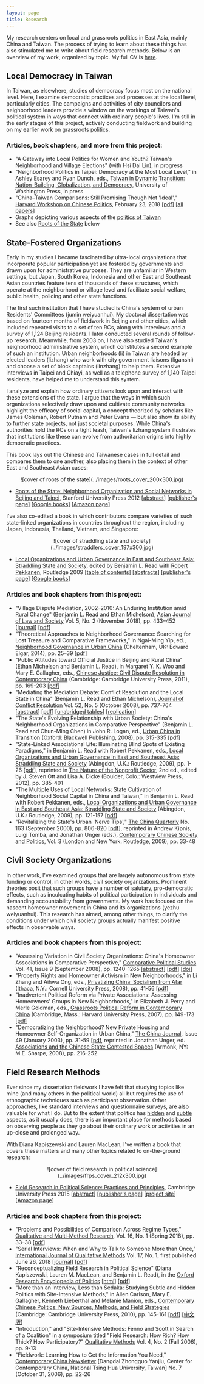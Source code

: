 ```yaml
---
layout: page
title: Research
---
```

My research centers on local and grassroots politics in East Asia, mainly China and Taiwan. The process of trying to learn about these things has also stimulated me to write about field research methods. Below is an overview of my work, organized by topic. My full CV is [here](../about/BenRead-CurriculumVitae.pdf).

## Local Democracy in Taiwan

In Taiwan, as elsewhere, studies of democracy focus most on the national level. Here, I examine democratic practices and processes at the local level, particularly cities. The campaigns and activities of city councilors and neighborhood leaders provide a window on the workings of Taiwan's political system in ways that connect with ordinary people's lives. I'm still in the early stages of this project, actively conducting fieldwork and building on my earlier work on grassroots politics.

### Articles, book chapters, and more from this project:

+ "A Gateway into Local Politics for Women and Youth? Taiwan's Neighborhood and Village Elections" (with Hsi Dai Lin), in progress
+ "Neighborhood Politics in Taipei: Democracy at the Most Local Level," in Ashley Esarey and Ryan Dunch, eds., <u>Taiwan in Dynamic Transition: Nation-Building, Globalization, and Democracy</u>, University of Washington Press, in press
+ "China–Taiwan Comparisons: Still Promising Though Not 'Ideal'," <u>Harvard Workshop on Chinese Politics</u>, February 23, 2018 [[pdf](http://cnpoliticsworkinggroup.org/wp-content/uploads/2018/02/Ben-Read_China-Taiwan-Comparisons.pdf)] [[all papers](http://cnpoliticsworkinggroup.org/index.php/harvard-workshop-memos/)]
+ Graphs depicting various aspects of the [politics of Taiwan](../graphics/politics_in_taiwan.html) 
+ See also [<u>Roots of the State</u>](roots.html) below

## State-Fostered Organizations

Early in my studies I became fascinated by ultra-local organizations that incorporate popular participation yet are fostered by governments and drawn upon for administrative purposes. They are unfamiliar in Western settings, but Japan, South Korea, Indonesia and other East and Southeast Asian countries feature tens of thousands of these structures, which operate at the neighborhood or village level and facilitate social welfare, public health, policing and other state functions.

The first such institution that I have studied is China's system of urban Residents' Committees (jumin weiyuanhui). My doctoral dissertation was based on fourteen months of fieldwork in Beijing and other cities, which included repeated visits to a set of ten RCs, along with interviews and a survey of 1,124 Beijing residents. I later conducted several rounds of follow-up research. Meanwhile, from 2003 on, I have also studied Taiwan's neighborhood administrative system, which constitutes a second example of such an institution. Urban neighborhoods (li) in Taiwan are headed by elected leaders (lizhang) who work with city government liaisons (liganshi) and choose a set of block captains (linzhang) to help them. Extensive interviews in Taipei and Chiayi, as well as a telephone survey of 1,140 Taipei residents, have helped me to understand this system.

I analyze and explain how ordinary citizens look upon and interact with these extensions of the state. I argue that the ways in which such organizations selectively draw upon and cultivate community networks highlight the efficacy of social capital, a concept theorized by scholars like James Coleman, Robert Putnam and Peter Evans &#8212; but also show its ability to further state projects, not just societal purposes. While China's authorities hold the RCs on a tight leash, Taiwan's lizhang system illustrates that institutions like these can evolve from authoritarian origins into highly democratic practices.

This book lays out the Chinese and Taiwanese cases in full detail and compares them to one another, also placing them in the context of other East and Southeast Asian cases:

<div style="text-align:center" markdown="1">
![cover of roots of the state](../images/roots_cover_200x300.jpg)
</div>

+ <u>Roots of the State: Neighborhood Organization and Social Networks in Beijing and Taipei</u>, Stanford University Press 2012 [[abstract](roots.html)] [[publisher's page](http://www.sup.org/book.cgi?id=18646)] [[Google books](https://books.google.com/books?id=21_POQoSP4oC)] [[Amazon page](http://www.amazon.com/Roots-State-Neighborhood-Organization-Contemporary/dp/0804775656)]

I've also co-edited a book in which contributors compare varieties of such state-linked organizations in countries throughout the region, including Japan, Indonesia, Thailand, Vietnam, and Singapore:

<div style="text-align:center" markdown="1">
![cover of straddling state and society](../images/straddlers_cover_197x300.jpg)
</div>

+ <u>Local Organizations and Urban Governance in East and Southeast Asia: Straddling State and Society</u>, edited by Benjamin L. Read with [Robert Pekkanen](http://www.robertpekkanen.com), Routledge 2009 [[table of contents](straddlers.html)] [[abstracts](straddlers.html#abstracts)] [[publisher's page](http://www.routledgeasianstudies.com/books/Local-Organizations-and-Urban-Governance-in-East-and-Southeast-Asia-isbn9780415492997)] [[Google books](https://books.google.com/books?id=aoPUMmUsauoC)]

### Articles and book chapters from this project:

+ "Village Dispute Mediation, 2002–2010: An Enduring Institution amid Rural Change" (Benjamin L. Read and Ethan Michelson), <u>Asian Journal of Law and Society</u> Vol. 5, No. 2 (November 2018), pp. 433–452 [[journal](https://www-cambridge-org.oca.ucsc.edu/core/journals/asian-journal-of-law-and-society/article/village-dispute-mediation-in-china-200210-an-enduring-institution-amid-rural-change/2832CFE41040C7051D0D860DFB801502)] [[pdf](../publications/Read-Michelson_2018_Village_Dispute_Mediation_in_China_2002-10.pdf)]
+ "Theoretical Approaches to Neighborhood Governance: Searching for Lost Treasure and Comparative Frameworks," in Ngai-Ming Yip, ed., <u>Neighborhood Governance in Urban China</u> (Cheltenham, UK: Edward Elgar, 2014), pp. 25–39 [[pdf](../publications/ReadBenjaminL_2014_TheoreticalApproachesToNeighbourhoodGovernance.pdf)]
+ "Public Attitudes toward Official Justice in Beijing and Rural China" (Ethan Michelson and Benjamin L. Read), in Margaret Y. K. Woo and Mary E. Gallagher, eds., <u>Chinese Justice: Civil Dispute Resolution in Contemporary China</u> (Cambridge: Cambridge University Press, 2011), pp. 169-203 [[pdf](../publications/Michelson-Read_2011_AttitudesTowardOfficialJustice.pdf)]
+ "Mediating the Mediation Debate: Conflict Resolution and the Local State in China" (Benjamin L. Read and Ethan Michelson), <u>Journal of Conflict Resolution</u> Vol. 52, No. 5 (October 2008), pp. 737-764 [[abstract](http://jcr.sagepub.com/cgi/content/abstract/52/5/737)] [[pdf](../publications/Read-Michelson_2008_JCR_Mediation.pdf)] [[unabridged tables](../publications/Mediation_FullTables.doc)] [[replication](../publications/Mediation_Replication.zip)]
+ "The State's Evolving Relationship with Urban Society: China's Neighborhood Organizations in Comparative Perspective" (Benjamin L. Read and Chun-Ming Chen) in John R. Logan, ed., <u>Urban China in Transition</u> (Oxford: Blackwell Publishing, 2008), pp. 315-335 [[pdf](../publications/Read-Chen_2008_StatesRelationshipWithUrbanSociety.pdf)]
+ "State-Linked Associational Life: Illuminating Blind Spots of Existing Paradigms," in Benjamin L. Read with Robert Pekkanen, eds., <u>Local Organizations and Urban Governance in East and Southeast Asia: Straddling State and Society</u> (Abingdon, U.K.: Routledge, 2009), pp. 1-26 [[pdf](../publications/ReadBenjaminL_2009_ch1_StateLinkedAssociationalLife.pdf)], reprinted in <u>The Nature of the Nonprofit Sector</u>, 2nd ed., edited by J. Steven Ott and Lisa A. Dicke (Boulder, Colo.: Westview Press, 2012), pp. 385-401
+ "The Multiple Uses of Local Networks: State Cultivation of Neighborhood Social Capital in China and Taiwan," in Benjamin L. Read with Robert Pekkanen, eds., <u>Local Organizations and Urban Governance in East and Southeast Asia: Straddling State and Society</u> (Abingdon, U.K.: Routledge, 2009), pp. 121-157 [[pdf]("../publications/ReadBenjaminL_2009_ch6_MultipleUsesOfLocalNetworks.pdf)]
+ "Revitalizing the State's Urban 'Nerve Tips'," <u>The China Quarterly</u> No. 163 (September 2000), pp. 806-820 [[pdf](../publications/ReadBenjaminL_2000_ChinaQ_RevitalizingNerveTips.pdf)], reprinted in Andrew Kipnis, Luigi Tomba, and Jonathan Unger (eds.), <u>Contemporary Chinese Society and Politics</u>, Vol. 3 (London and New York: Routledge, 2009), pp. 33-48

## Civil Society Organizations

In other work, I've examined groups that are largely autonomous from state funding or control, in other words, civil society organizations. Prominent theories posit that such groups have a number of salutary, pro-democratic effects, such as inculcating habits of political participation in individuals and demanding accountability from governments. My work has focused on the nascent homeowner movement in China and its organizations (yezhu weiyuanhui). This research has aimed, among other things, to clarify the conditions under which civil society groups actually manifest positive effects in observable ways.

### Articles and book chapters from this project:

+ "Assessing Variation in Civil Society Organizations: China's Homeowner Associations in Comparative Perspective," <u>Comparative Political Studies</u> Vol. 41, Issue 9 (September 2008), pp. 1240-1265 [[abstract](http://cps.sagepub.com/cgi/content/abstract/41/9/1240)] [[pdf](../publications/ReadBenjaminL_2008_CPS_AssessingCSOs.pdf)] [[doi](http://journals.sagepub.com/doi/10.1177/0010414007302340)]
+ "Property Rights and Homeowner Activism in New Neighborhoods," in Li Zhang and Aihwa Ong, eds., <u>Privatizing China: Socialism from Afar</u> (Ithaca, N.Y.: Cornell University Press, 2008), pp. 41-56 [[pdf](../publications/ReadBenjaminL_2008_PropertyRightsHomeownerActivism.pdf)]
+ "Inadvertent Political Reform via Private Associations: Assessing Homeowners' Groups in New Neighborhoods," in Elizabeth J. Perry and Merle Goldman, eds., <u>Grassroots Political Reform in Contemporary China</u> (Cambridge, Mass.: Harvard University Press, 2007), pp. 149-173 [[pdf](../publications/ReadBenjaminL_2007_InadvertentPoliticalReform.pdf)]
+ "Democratizing the Neighborhood? New Private Housing and Homeowner Self-Organization in Urban China," <u>The China Journal</u>, Issue 49 (January 2003), pp. 31-59 [[pdf](../publications/ReadBenjaminL_2003_ChinaJ_DemocratizingTheNeighbourhood.pdf), reprinted in Jonathan Unger, ed. <u>Associations and the Chinese State: Contested Spaces</u> (Armonk, NY: M.E. Sharpe, 2008), pp. 216-252

## Field Research Methods

Ever since my dissertation fieldwork I have felt that studying topics like mine (and many others in the political world) all but requires the use of ethnographic techniques such as participant observation. Other approaches, like standard interviews and questionnaire surveys, are also valuable for what I do. But to the extent that politics has <u>hidden</u> and <u>subtle</u> aspects, as it usually does, there is an important place for methods based on observing people as they go about their ordinary work or activities in an up-close and prolonged way.

With Diana Kapiszewski and Lauren MacLean, I've written a book that covers these matters and many other topics related to on-the-ground research:

<div style="text-align:center" markdown="1">
![cover of field research in political science](../images/frps_cover_212x300.jpg)
</div>

+ <u>Field Research in Political Science: Practices and Principles</u>, Cambridge University Press 2015 [[abstract](frps.html)] [[publisher's page](http://www.cambridge.org/us/academic/subjects/politics-international-relations/research-methods-politics/field-research-political-science-practices-and-principles)] [[project site](http://www.psfieldresearch.org/)] [[Amazon page](http://www.amazon.com/Field-Research-Political-Science-Principles/dp/0521184835/)]

### Articles and book chapters from this project:

+ "Problems and Possibilities of Comparison Across Regime Types," <u>Qualitative and Multi-Method Research</u>, Vol. 16, No. 1 (Spring 2018), pp. 33–38 [[pdf](../publications/ReadBenjaminL_2018_Problems_and_Possibilities_of_Comparison_Across_Regime_Types.pdf)]
+ "Serial Interviews: When and Why to Talk to Someone More than Once," <u>International Journal of Qualitative Methods</u> Vol. 17, No. 1, first published June 26, 2018 [[journal](https://doi.org/10.1177/1609406918783452)] [[pdf](../publications/ReadBenjaminL_2018_Serial_Interviews_-_When_and_Why_to_Talk_to_Someone_More_than_Once.pdf)]
+ "Reconceptualizing Field Research in Political Science" (Diana Kapiszewski, Lauren M. MacLean, and Benjamin L. Read), in the [Oxford Research Encyclopedia of Politics](http://politics.oxfordre.com) [[html](http://politics.oxfordre.com/view/10.1093/acrefore/9780190228637.001.0001/acrefore-9780190228637-e-722)] [[pdf](../publications/Kapiszewski_MacLean_Read_2018_Reconceptualizing_Field_Research_in_PS.pdf)]
+ "More than an Interview, Less than Sedaka: Studying Subtle and Hidden Politics with Site-Intensive Methods," in Allen Carlson, Mary E. Gallagher, Kenneth Lieberthal and Melanie Manion, eds., <u>Contemporary Chinese Politics: New Sources, Methods, and Field Strategies</u> (Cambridge: Cambridge University Press, 2010), pp. 145-161 [[pdf](../publications/ReadBenjaminL_2010_MoreThanAnInterview.pdf)] [[中文版](../publications/ReadBenjaminL_2014_MoreThanAnInterview_InChinese.pdf)]
+ "Introduction," and "Site-Intensive Methods: Fenno and Scott in Search of a Coalition" in a symposium titled "Field Research: How Rich? How Thick? How Participatory?" <u>Qualitative Methods</u> Vol. 4, No. 2 (Fall 2006), pp. 9-13
+ "Fieldwork: Learning How to Get the Information You Need," <u>Contemporary China Newsletter</u> [Dangdai Zhongguo Yanjiu, Center for Contemporary China, National Tsing Hua University, Taiwan] No. 7 (October 31, 2006), pp. 22-26
